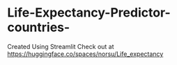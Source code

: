 ﻿# Life-Expectancy-Predictor-countries-

Created Using Streamlit
Check out at https://huggingface.co/spaces/norsu/Life_expectancy
